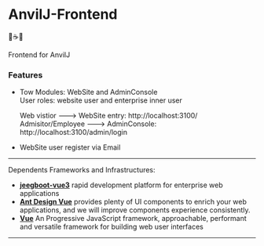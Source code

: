 # AnvilJ-Frontend
️🔨☕️🚀
      
 Frontend for AnvilJ

### Features
-  Tow Modules: WebSite and AdminConsole  
  User roles: website user and enterprise inner user 

    Web vistior ---> WebSite entry: http://localhost:3100/  
    Admisitor/Employee ---> AdminConsole: http://localhost:3100/admin/login

-  WebSite user register via Email
***
  Dependents Frameworks and Infrastructures:

 - **[jeegboot-vue3](link:https://github.com/jeecgboot/jeecgboot-vue3)** rapid development platform for enterprise web applications
 - **[Ant Design Vue](link:https://www.antdv.com)** provides plenty of UI components to enrich your web applications, and we will improve components experience consistently.
 - **[Vue](link:https://vuejs.org)** An Progressive JavaScript framework, approachable, performant and versatile framework for building web user interfaces

***
 